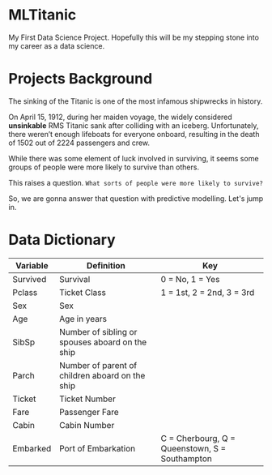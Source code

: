 # MLTitanic
My First Data Science Project. Hopefully this will be my stepping stone into my career as a data science.  

# Projects Background  
The sinking of the Titanic is one of the most infamous shipwrecks in history.   

On April 15, 1912, during her maiden voyage, the widely considered **unsinkable** RMS Titanic sank after colliding with an iceberg. Unfortunately, there weren’t enough lifeboats for everyone onboard, resulting in the death of 1502 out of 2224 passengers and crew. 

While there was some element of luck involved in surviving, it seems some groups of people were more likely to survive than others.  

This raises a question. `What sorts of people were more likely to survive?`  

So, we are gonna answer that question with predictive modelling. Let's jump in.  

# Data Dictionary  
| Variable | Definition | Key |  
| -------- | ---------- | --- |  
| Survived | Survival | 0 = No, 1 = Yes |  
| Pclass | Ticket Class | 1 = 1st, 2 = 2nd, 3 = 3rd |  
| Sex | Sex |  |  
| Age | Age in years |  |  
| SibSp | Number of sibling or spouses aboard on the ship |  |  
| Parch | Number of parent of children aboard on the ship |  |  
| Ticket | Ticket Number |  |  
| Fare | Passenger Fare |  |  
| Cabin | Cabin Number |  |
| Embarked | Port of Embarkation | C = Cherbourg, Q = Queenstown, S = Southampton |  

